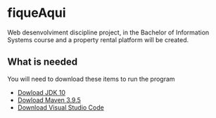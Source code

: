 <h1 aling = "center"> fiqueAqui </h1>
<p> Web desenvolviment discipline project, in the Bachelor of Information Systems course and a property  rental platform will be created.</p>


<h2> What is needed </h2>
<p> You will need to download these items to run the program </p>
<ul> 
  <li> <a href= "https://www.oracle.com/java/technologies/downloads/"> Dowload JDK 10    </li>
  <li> <a href= "https://maven.apache.org/"> Dowload Maven 3.9.5  </li>
  <li> <a href= "https://code.visualstudio.com/download"> Download Visual Studio Code </li>
</ul>
